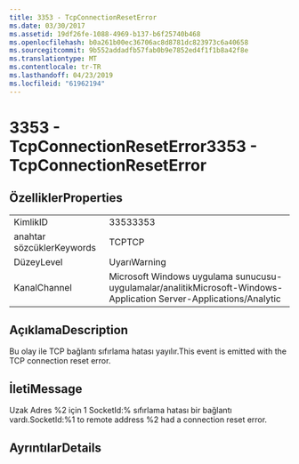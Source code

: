 ```yaml
---
title: 3353 - TcpConnectionResetError
ms.date: 03/30/2017
ms.assetid: 19df26fe-1088-4969-b137-b6f25740b468
ms.openlocfilehash: b0a261b00ec36706ac8d8781dc823973c6a40658
ms.sourcegitcommit: 9b552addadfb57fab0b9e7852ed4f1f1b8a42f8e
ms.translationtype: MT
ms.contentlocale: tr-TR
ms.lasthandoff: 04/23/2019
ms.locfileid: "61962194"
---
```

# <a name="3353---tcpconnectionreseterror"></a><span data-ttu-id="e498e-102">3353 - TcpConnectionResetError</span><span class="sxs-lookup"><span data-stu-id="e498e-102">3353 - TcpConnectionResetError</span></span>
## <a name="properties"></a><span data-ttu-id="e498e-103">Özellikler</span><span class="sxs-lookup"><span data-stu-id="e498e-103">Properties</span></span>  
  
|||  
|-|-|  
|<span data-ttu-id="e498e-104">Kimlik</span><span class="sxs-lookup"><span data-stu-id="e498e-104">ID</span></span>|<span data-ttu-id="e498e-105">3353</span><span class="sxs-lookup"><span data-stu-id="e498e-105">3353</span></span>|  
|<span data-ttu-id="e498e-106">anahtar sözcükler</span><span class="sxs-lookup"><span data-stu-id="e498e-106">Keywords</span></span>|<span data-ttu-id="e498e-107">TCP</span><span class="sxs-lookup"><span data-stu-id="e498e-107">TCP</span></span>|  
|<span data-ttu-id="e498e-108">Düzey</span><span class="sxs-lookup"><span data-stu-id="e498e-108">Level</span></span>|<span data-ttu-id="e498e-109">Uyarı</span><span class="sxs-lookup"><span data-stu-id="e498e-109">Warning</span></span>|  
|<span data-ttu-id="e498e-110">Kanal</span><span class="sxs-lookup"><span data-stu-id="e498e-110">Channel</span></span>|<span data-ttu-id="e498e-111">Microsoft Windows uygulama sunucusu-uygulamalar/analitik</span><span class="sxs-lookup"><span data-stu-id="e498e-111">Microsoft-Windows-Application Server-Applications/Analytic</span></span>|  
  
## <a name="description"></a><span data-ttu-id="e498e-112">Açıklama</span><span class="sxs-lookup"><span data-stu-id="e498e-112">Description</span></span>  
 <span data-ttu-id="e498e-113">Bu olay ile TCP bağlantı sıfırlama hatası yayılır.</span><span class="sxs-lookup"><span data-stu-id="e498e-113">This event is emitted with the TCP connection reset error.</span></span>  
  
## <a name="message"></a><span data-ttu-id="e498e-114">İleti</span><span class="sxs-lookup"><span data-stu-id="e498e-114">Message</span></span>  
 <span data-ttu-id="e498e-115">Uzak Adres %2 için 1 SocketId:% sıfırlama hatası bir bağlantı vardı.</span><span class="sxs-lookup"><span data-stu-id="e498e-115">SocketId:%1 to remote address %2 had a connection reset error.</span></span>  
  
## <a name="details"></a><span data-ttu-id="e498e-116">Ayrıntılar</span><span class="sxs-lookup"><span data-stu-id="e498e-116">Details</span></span>
